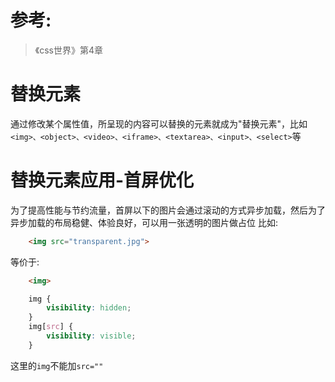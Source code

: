 # 参考:
>  《css世界》第4章

# 替换元素
通过修改某个属性值，所呈现的内容可以替换的元素就成为"替换元素"，比如`<img>、<object>、<video>、<iframe>、<textarea>、<input>、<select>`等

# 替换元素应用-首屏优化
为了提高性能与节约流量，首屏以下的图片会通过滚动的方式异步加载，然后为了异步加载的布局稳健、体验良好，可以用一张透明的图片做占位
比如:
```html
    <img src="transparent.jpg">
```
等价于:
```html
    <img>
```
```css
    img {
        visibility: hidden;
    }
    img[src] {
        visibility: visible;
    }
```
这里的`img`不能加`src=""`